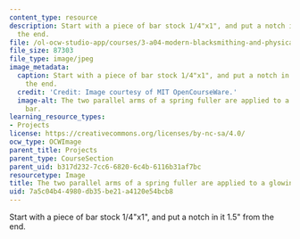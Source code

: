 ```yaml
---
content_type: resource
description: Start with a piece of bar stock 1/4"x1", and put a notch in it 1.5" from
  the end.
file: /ol-ocw-studio-app/courses/3-a04-modern-blacksmithing-and-physical-metallurgy-fall-2008/7a5c04b44980db35be21a4120e54bcb8_049.jpg
file_size: 87303
file_type: image/jpeg
image_metadata:
  caption: Start with a piece of bar stock 1/4"x1", and put a notch in it 1.5" from
    the end.
  credit: 'Credit: Image courtesy of MIT OpenCourseWare.'
  image-alt: The two parallel arms of a spring fuller are applied to a glowing red
    bar.
learning_resource_types:
- Projects
license: https://creativecommons.org/licenses/by-nc-sa/4.0/
ocw_type: OCWImage
parent_title: Projects
parent_type: CourseSection
parent_uid: b317d232-7cc6-6820-6c4b-6116b31af7bc
resourcetype: Image
title: The two parallel arms of a spring fuller are applied to a glowing red bar
uid: 7a5c04b4-4980-db35-be21-a4120e54bcb8
---
```

Start with a piece of bar stock 1/4"x1", and put a notch in it 1.5" from the end.